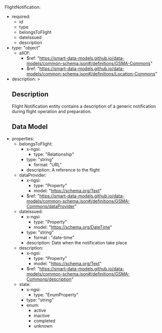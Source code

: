 FlightNotification:
  - required:
    - id
    - type
    - belongsToFlight
    - dateIssued
    - description
  - type: "object"
    - allOf:
      - $ref: "https://smart-data-models.github.io/data-models/common-schema.json#/definitions/GSMA-Commons"
      - $ref: "https://smart-data-models.github.io/data-models/common-schema.json#/definitions/Location-Commons"
   - description: >
      ## Description
      Flight Notification entity contains a description of a generic notification during flight operation and preparation.
      ## Data Model
  - properties:
    - belongsToFlight:
      - x-ngsi:
        - type: "Relationship"
      - type: "string"
        - format: "URL"
      - description: A reference to the flight
    - dataProvider:
      - x-ngsi:
        - type: "Property"
        - model: "https://schema.org/Text"
      - $ref: "https://smart-data-models.github.io/data-models/common-schema.json#/definitions/GSMA-Commons/dataProvider"
    - dateIssued:
      - x-ngsi:
        - type: "Property"
        - model: "https://schema.org/DateTime"
      - type: "string"
         - format : "date-time"
      - description: Date when the notification take place
    - description:
      - x-ngsi:
        - type: "Property"
        - model: "https://schema.org/Text"
      - $ref: "https://smart-data-models.github.io/data-models/common-schema.json#/definitions/GSMA-Commons/description"
    - state:
      - x-ngsi:
        - type: "EnumProperty"
      - type: "string"
      - enum:
        - active
        - inactive
        - completed
        - unknown